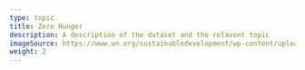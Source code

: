 ```yaml
---
type: topic
title: Zero Hunger
description: A description of the dataset and the relavent topic
imageSource: https://www.un.org/sustainabledevelopment/wp-content/uploads/2018/05/E_SDG-goals_icons-individual-rgb-02.png?resize=148%2C148&ssl=1
weight: 2
---
```


